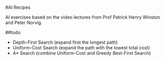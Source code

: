 #AI Recipes

AI exercises based on the video lectures from Prof Patrick Henry Winston and Peter Norvig.

##todo

- Depth-First Search (expand first the longest path)
- Uniform-Cost Search (expand the path with the lowest total cost)
- A* Search (combine Uniform-Cost and Greedy Best-First Search)
